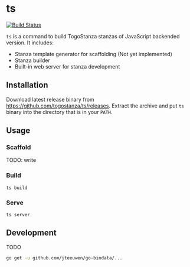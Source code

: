 # ts
 [![Build Status](https://travis-ci.org/togostanza/ts.svg?branch=master)](https://travis-ci.org/togostanza/ts)


`ts` is a command to build TogoStanza stanzas of JavaScript backended version. It includes:

* Stanza template generator for scaffolding (Not yet implemented)
* Stanza builder
* Built-in web server for stanza development

## Installation

Download latest release binary from https://github.com/togostanza/ts/releases. Extract the archive and put `ts` binary into the directory that is in your `PATH`.

## Usage

### Scaffold

TODO: write

### Build

```
ts build
```

### Serve

```
ts server
```

## Development

TODO

```sh
go get -u github.com/jteeuwen/go-bindata/...
```
